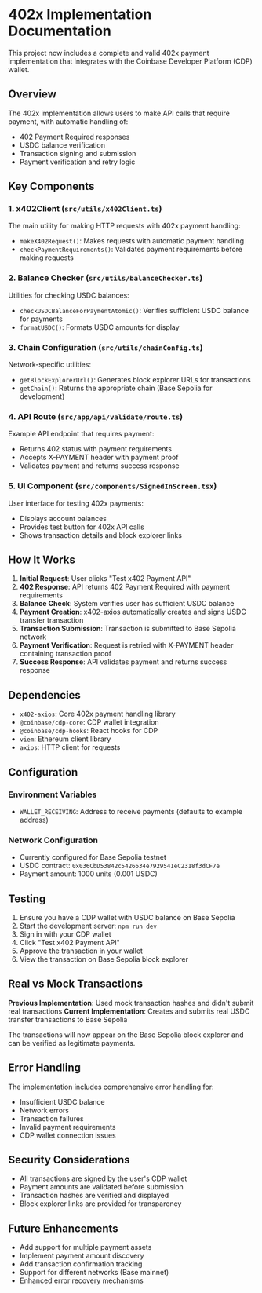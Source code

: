 # 402x Implementation Documentation

This project now includes a complete and valid 402x payment implementation that integrates with the Coinbase Developer Platform (CDP) wallet.

## Overview

The 402x implementation allows users to make API calls that require payment, with automatic handling of:
- 402 Payment Required responses
- USDC balance verification
- Transaction signing and submission
- Payment verification and retry logic

## Key Components

### 1. x402Client (`src/utils/x402Client.ts`)
The main utility for making HTTP requests with 402x payment handling:
- `makeX402Request()`: Makes requests with automatic payment handling
- `checkPaymentRequirements()`: Validates payment requirements before making requests

### 2. Balance Checker (`src/utils/balanceChecker.ts`)
Utilities for checking USDC balances:
- `checkUSDCBalanceForPaymentAtomic()`: Verifies sufficient USDC balance for payments
- `formatUSDC()`: Formats USDC amounts for display

### 3. Chain Configuration (`src/utils/chainConfig.ts`)
Network-specific utilities:
- `getBlockExplorerUrl()`: Generates block explorer URLs for transactions
- `getChain()`: Returns the appropriate chain (Base Sepolia for development)

### 4. API Route (`src/app/api/validate/route.ts`)
Example API endpoint that requires payment:
- Returns 402 status with payment requirements
- Accepts X-PAYMENT header with payment proof
- Validates payment and returns success response

### 5. UI Component (`src/components/SignedInScreen.tsx`)
User interface for testing 402x payments:
- Displays account balances
- Provides test button for 402x API calls
- Shows transaction details and block explorer links

## How It Works

1. **Initial Request**: User clicks "Test x402 Payment API"
2. **402 Response**: API returns 402 Payment Required with payment requirements
3. **Balance Check**: System verifies user has sufficient USDC balance
4. **Payment Creation**: x402-axios automatically creates and signs USDC transfer transaction
5. **Transaction Submission**: Transaction is submitted to Base Sepolia network
6. **Payment Verification**: Request is retried with X-PAYMENT header containing transaction proof
7. **Success Response**: API validates payment and returns success response

## Dependencies

- `x402-axios`: Core 402x payment handling library
- `@coinbase/cdp-core`: CDP wallet integration
- `@coinbase/cdp-hooks`: React hooks for CDP
- `viem`: Ethereum client library
- `axios`: HTTP client for requests

## Configuration

### Environment Variables
- `WALLET_RECEIVING`: Address to receive payments (defaults to example address)

### Network Configuration
- Currently configured for Base Sepolia testnet
- USDC contract: `0x036CbD53842c5426634e7929541eC2318f3dCF7e`
- Payment amount: 1000 units (0.001 USDC)

## Testing

1. Ensure you have a CDP wallet with USDC balance on Base Sepolia
2. Start the development server: `npm run dev`
3. Sign in with your CDP wallet
4. Click "Test x402 Payment API"
5. Approve the transaction in your wallet
6. View the transaction on Base Sepolia block explorer

## Real vs Mock Transactions

**Previous Implementation**: Used mock transaction hashes and didn't submit real transactions
**Current Implementation**: Creates and submits real USDC transfer transactions to Base Sepolia

The transactions will now appear on the Base Sepolia block explorer and can be verified as legitimate payments.

## Error Handling

The implementation includes comprehensive error handling for:
- Insufficient USDC balance
- Network errors
- Transaction failures
- Invalid payment requirements
- CDP wallet connection issues

## Security Considerations

- All transactions are signed by the user's CDP wallet
- Payment amounts are validated before submission
- Transaction hashes are verified and displayed
- Block explorer links are provided for transparency

## Future Enhancements

- Add support for multiple payment assets
- Implement payment amount discovery
- Add transaction confirmation tracking
- Support for different networks (Base mainnet)
- Enhanced error recovery mechanisms
